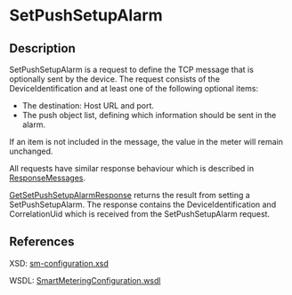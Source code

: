 <!--
SPDX-FileCopyrightText: Contributors to the Documentation project

SPDX-License-Identifier: Apache-2.0
-->

# SetPushSetupAlarm

## Description

SetPushSetupAlarm is a request to define the TCP message that is optionally sent by the device. The request consists of the DeviceIdentification and at least one of the following optional items:
- The destination: Host URL and port.
- The push object list, defining which information should be sent in the alarm.

If an item is not included in the message, the value in the meter will remain unchanged.

All requests have similar response behaviour which is described in [ResponseMessages](../../responsemessages.md).

[GetSetPushSetupAlarmResponse](getsetpushsetupalarmresponse.md) returns the result from setting a SetPushSetupAlarm. The response contains the DeviceIdentification and CorrelationUid which is received from the SetPushSetupAlarm request.

## References

XSD: [sm-configuration.xsd](https://github.com/OSGP/open-smart-grid-platform/blob/development/osgp/shared/osgp-ws-smartmetering/src/main/resources/schemas/sm-configuration.xsd)

WSDL: [SmartMeteringConfiguration.wsdl](https://github.com/OSGP/open-smart-grid-platform/blob/development/osgp/shared/osgp-ws-smartmetering/src/main/resources/SmartMeteringConfiguration.wsdl)


